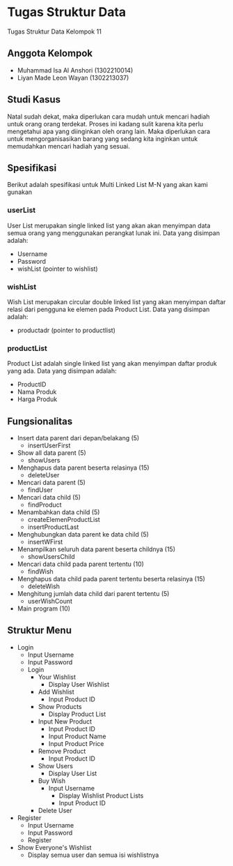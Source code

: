 # Tugas Struktur Data
Tugas Struktur Data Kelompok 11

## Anggota Kelompok
- Muhammad Isa Al Anshori (1302210014)
- Liyan Made Leon Wayan (1302213037)

## Studi Kasus
Natal sudah dekat, maka diperlukan cara mudah untuk mencari hadiah untuk orang orang terdekat. Proses ini kadang sulit karena kita perlu mengetahui apa yang diinginkan oleh orang lain. Maka diperlukan cara untuk mengorganisasikan barang yang sedang kita inginkan untuk memudahkan mencari hadiah yang sesuai.

## Spesifikasi
Berikut adalah spesifikasi untuk Multi Linked List M-N yang akan kami gunakan

### userList
User List merupakan single linked list yang akan akan menyimpan data semua orang yang menggunakan perangkat lunak ini. Data yang disimpan adalah:
- Username
- Password
- wishList (pointer to wishlist)

### wishList
Wish List merupakan circular double linked list yang akan menyimpan daftar relasi dari pengguna ke elemen pada Product List. Data yang disimpan adalah:
- productadr (pointer to productlist)

### productList
Product List adalah single linked list yang akan menyimpan daftar produk yang ada. Data yang disimpan adalah:
- ProductID
- Nama Produk
- Harga Produk  

## Fungsionalitas
- Insert data parent dari depan/belakang (5)
  - insertUserFirst
- Show all data parent (5)
  - showUsers
- Menghapus data parent beserta relasinya (15)
  - deleteUser
- Mencari data parent (5)
  - findUser
- Mencari data child (5)
  - findProduct
- Menambahkan data child (5)
  - createElemenProductList
  - insertProductLast
- Menghubungkan data parent ke data child (5)
  - insertWFirst
- Menampilkan seluruh data parent beserta childnya (15)
  - showUsersChild
- Mencari data child pada parent tertentu (10)
  - findWish
- Menghapus data child pada parent tertentu beserta relasinya (15)
  - deleteWish
- Menghitung jumlah data child dari parent tertentu (5)
  - userWishCount
- Main program (10)

## Struktur Menu
- Login
  - Input Username
  - Input Password
  - Login
    - Your Wishlist
      - Display User Wishlist
    - Add Wishlist
      - Input Product ID
    - Show Products
      - Display Product List
    - Input New Product
      - Input Product ID
      - Input Product Name
      - Input Product Price
    - Remove Product
      - Input Product ID
    - Show Users
      - Display User List
    - Buy Wish
      - Input Username
        - Display Wishlist Product Lists
        - Input Product ID
    - Delete User
- Register
  - Input Username
  - Input Password
  - Register
- Show Everyone's Wishlist
  - Display semua user dan semua isi wishlistnya
